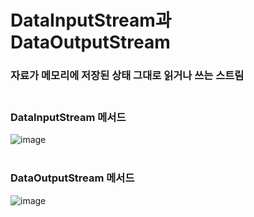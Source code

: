 # DataInputStream과 DataOutputStream
### 자료가 메모리에 저장된 상태 그대로 읽거나 쓰는 스트림<br></br>
### DataInputStream 메서드
![image](https://user-images.githubusercontent.com/82345970/185819461-25574991-1218-4124-a8c3-3eac1b23c802.png)<br></br>
### DataOutputStream 메서드
![image](https://user-images.githubusercontent.com/82345970/185819491-2b7268c8-f487-42df-9c54-c37ba85145b0.png)





